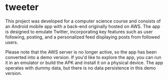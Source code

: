 # tweeter
This project was developed for a computer science course and consists of an Android mobile app with a back-end originally hosted on AWS. The app is designed to emulate Twitter, incorporating key features such as user following, posting, and a personalized feed displaying posts from followed users.

Please note that the AWS server is no longer active, so the app has been converted into a demo version. If you'd like to explore the app, you can run it in an emulator or build the APK and install it on a physical device. The app operates with dummy data, but there is no data persistence in this demo version.
